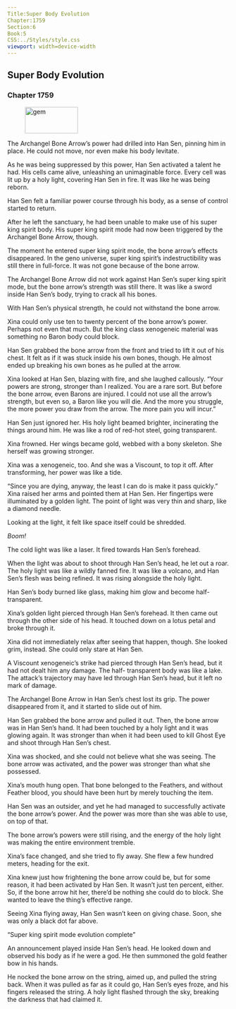 ```yaml
---
Title:Super Body Evolution 
Chapter:1759 
Section:6 
Book:5 
CSS:../Styles/style.css 
viewport: width=device-width
---
```

  
## Super Body Evolution
### Chapter 1759
  
<figure>
	<img src="../Images/gem.gif" alt="gem" id="gem" width="120" height="60" />
</figure>
  

  
The Archangel Bone Arrow’s power had drilled into Han Sen, pinning him in place. He could not move, nor even make his body levitate.

As he was being suppressed by this power, Han Sen activated a talent he had. His cells came alive, unleashing an unimaginable force. Every cell was lit up by a holy light, covering Han Sen in fire. It was like he was being reborn.

Han Sen felt a familiar power course through his body, as a sense of control started to return.

After he left the sanctuary, he had been unable to make use of his super king spirit body. His super king spirit mode had now been triggered by the Archangel Bone Arrow, though.

The moment he entered super king spirit mode, the bone arrow’s effects disappeared. In the geno universe, super king spirit’s indestructibility was still there in full-force. It was not gone because of the bone arrow.

The Archangel Bone Arrow did not work against Han Sen’s super king spirit mode, but the bone arrow’s strength was still there. It was like a sword inside Han Sen’s body, trying to crack all his bones.

With Han Sen’s physical strength, he could not withstand the bone arrow.

Xina could only use ten to twenty percent of the bone arrow’s power. Perhaps not even that much. But the king class xenogeneic material was something no Baron body could block.

Han Sen grabbed the bone arrow from the front and tried to lift it out of his chest. It felt as if it was stuck inside his own bones, though. He almost ended up breaking his own bones as he pulled at the arrow.

Xina looked at Han Sen, blazing with fire, and she laughed callously. “Your powers are strong, stronger than I realized. You are a rare sort. But before the bone arrow, even Barons are injured. I could not use all the arrow’s strength, but even so, a Baron like you will die. And the more you struggle, the more power you draw from the arrow. The more pain you will incur.”

Han Sen just ignored her. His holy light beamed brighter, incinerating the things around him. He was like a rod of red-hot steel, going transparent.

Xina frowned. Her wings became gold, webbed with a bony skeleton. She herself was growing stronger.

Xina was a xenogeneic, too. And she was a Viscount, to top it off. After transforming, her power was like a tide.

“Since you are dying, anyway, the least I can do is make it pass quickly.” Xina raised her arms and pointed them at Han Sen. Her fingertips were illuminated by a golden light. The point of light was very thin and sharp, like a diamond needle.

Looking at the light, it felt like space itself could be shredded.

*Boom!*

The cold light was like a laser. It fired towards Han Sen’s forehead.

When the light was about to shoot through Han Sen’s head, he let out a roar. The holy light was like a wildly fanned fire. It was like a volcano, and Han Sen’s flesh was being refined. It was rising alongside the holy light.

Han Sen’s body burned like glass, making him glow and become half-transparent.

Xina’s golden light pierced through Han Sen’s forehead. It then came out through the other side of his head. It touched down on a lotus petal and broke through it.

Xina did not immediately relax after seeing that happen, though. She looked grim, instead. She could only stare at Han Sen.

A Viscount xenogeneic’s strike had pierced through Han Sen’s head, but it had not dealt him any damage. The half- transparent body was like a lake. The attack’s trajectory may have led through Han Sen’s head, but it left no mark of damage.

The Archangel Bone Arrow in Han Sen’s chest lost its grip. The power disappeared from it, and it started to slide out of him.

Han Sen grabbed the bone arrow and pulled it out. Then, the bone arrow was in Han Sen’s hand. It had been touched by a holy light and it was glowing again. It was stronger than when it had been used to kill Ghost Eye and shoot through Han Sen’s chest.

Xina was shocked, and she could not believe what she was seeing. The bone arrow was activated, and the power was stronger than what she possessed.

Xina’s mouth hung open. That bone belonged to the Feathers, and without Feather blood, you should have been hurt by merely touching the item.

Han Sen was an outsider, and yet he had managed to successfully activate the bone arrow’s power. And the power was more than she was able to use, on top of that.

The bone arrow’s powers were still rising, and the energy of the holy light was making the entire environment tremble.

Xina’s face changed, and she tried to fly away. She flew a few hundred meters, heading for the exit.

Xina knew just how frightening the bone arrow could be, but for some reason, it had been activated by Han Sen. It wasn’t just ten percent, either. So, if the bone arrow hit her, there’d be nothing she could do to block. She wanted to leave the thing’s effective range.

Seeing Xina flying away, Han Sen wasn’t keen on giving chase. Soon, she was only a black dot far above.

“Super king spirit mode evolution complete”

An announcement played inside Han Sen’s head. He looked down and observed his body as if he were a god. He then summoned the gold feather bow in his hands.

He nocked the bone arrow on the string, aimed up, and pulled the string back. When it was pulled as far as it could go, Han Sen’s eyes froze, and his fingers released the string. A holy light flashed through the sky, breaking the darkness that had claimed it.